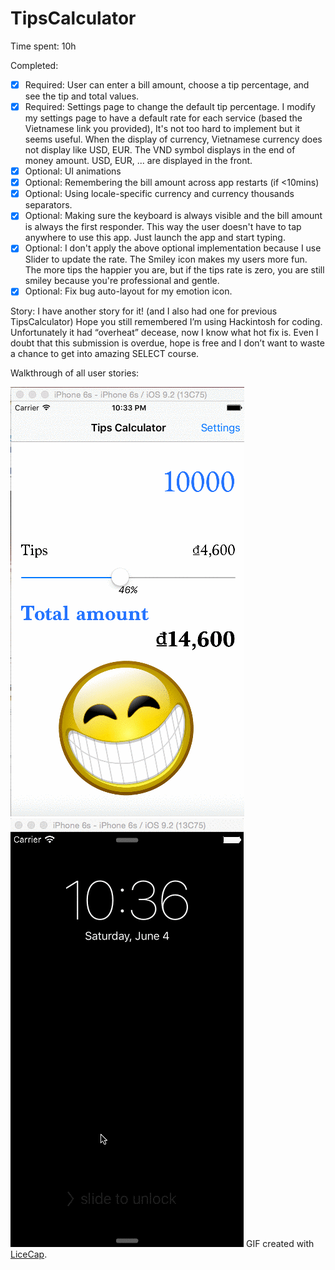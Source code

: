 # TipsCalculator
Time spent: 10h 

Completed:

* [x] Required: User can enter a bill amount, choose a tip percentage, and see the tip and total values.
* [x] Required: Settings page to change the default tip percentage. I modify my settings page to have a default rate for each service (based the Vietnamese link you provided), It's not too hard to implement but it seems useful. When the display of currency, Vietnamese currency does not display like USD, EUR. The VND symbol displays in the end of money amount. USD, EUR, ... are displayed in the front.
* [x] Optional: UI animations
* [x] Optional: Remembering the bill amount across app restarts (if <10mins)
* [x] Optional: Using locale-specific currency and currency thousands separators.
* [x] Optional: Making sure the keyboard is always visible and the bill amount is always the first responder. This way the user doesn't have to tap anywhere to use this app. Just launch the app and start typing.
* [x] Optional: I don't apply the above optional implementation because I use Slider to update the rate. The Smiley icon makes my users more fun. The more tips the happier you are, but if the tips rate is zero, you are still smiley because you're professional and gentle.
* [x] Optional: Fix bug auto-layout for my emotion icon.

Story: 
I have another story for it! (and I also had one for previous TipsCalculator) Hope you still remembered I’m using Hackintosh for coding. Unfortunately it had “overheat” decease, now I know what hot fix is. Even I doubt that this submission is overdue, hope is free and I don’t want to waste a chance to get into amazing SELECT course. 

Walkthrough of all user stories:

![Video Walkthrough](vietnam-demo.gif)
![Video Walkthrough](usa-demo.gif)
GIF created with [LiceCap](http://www.cockos.com/licecap/).